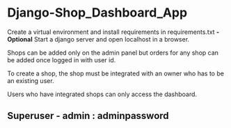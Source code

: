 # Django-Shop_Dashboard_App
Create a virtual environment and install requirements in requirements.txt **-Optional**
Start a django server and open localhost in a browser.

Shops can be added only on the admin panel but orders for any shop can be added once logged in with user id.

To create a shop, the shop must be integrated with an owner who has to be an existing user.

Users who have integrated shops can only access the dashboard.



## **Superuser - admin : adminpassword**
